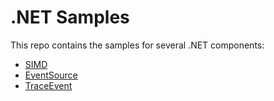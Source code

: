 # .NET Samples

This repo contains the samples for several .NET components:

* [SIMD](SIMD)
* [EventSource](EventSource)
* [TraceEvent](TraceEvent)